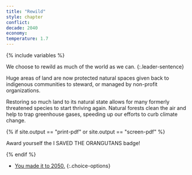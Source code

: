 ```yaml
---
title: "Rewild"
style: chapter
conflict: 
decade: 2040
economy: 
temperature: 1.7
---
```


{% include variables %}

We choose to rewild as much of the world as we can.
{:.leader-sentence}

Huge areas of land are now protected natural spaces given back to indigenous communities to steward, or managed by non-profit organizations.

Restoring so much land to its natural state allows for many formerly threatened species to start thriving again. Natural forests clean the air and help to trap greenhouse gases, speeding up our efforts to curb climate change.

{% if site.output == "print-pdf" or site.output == "screen-pdf" %}

Award yourself the I SAVED THE ORANGUTANS badge!

{% endif %}

- [You made it to 2050.](part-page_2050-ecotopia.html)
{:.choice-options}

